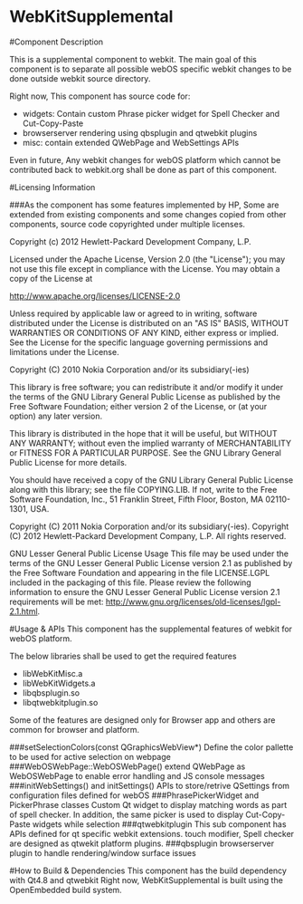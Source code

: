 WebKitSupplemental
==================

#Component Description

This is a supplemental component to webkit. The main goal of this component is to separate all
possible webOS specific webkit changes to be done outside webkit source directory.

Right now, This component has source code for:

* widgets: Contain custom Phrase picker widget for Spell Checker and Cut-Copy-Paste
* browserserver rendering using qbsplugin and qtwebkit plugins
* misc: contain extended QWebPage and WebSettings APIs

Even in future, Any webkit changes for webOS platform which cannot be contributed back to webkit.org
shall be done as part of this component.

#Licensing Information

###As the component has some features implemented by HP, Some are extended from existing components and some changes copied from other components, source code copyrighted  under multiple licenses.

Copyright (c) 2012 Hewlett-Packard Development Company, L.P.

Licensed under the Apache License, Version 2.0 (the "License");
you may not use this file except in compliance with the License.
You may obtain a copy of the License at

http://www.apache.org/licenses/LICENSE-2.0

Unless required by applicable law or agreed to in writing, software
distributed under the License is distributed on an "AS IS" BASIS,
WITHOUT WARRANTIES OR CONDITIONS OF ANY KIND, either express or implied.
See the License for the specific language governing permissions and
limitations under the License.



Copyright (C) 2010 Nokia Corporation and/or its subsidiary(-ies)

This library is free software; you can redistribute it and/or
modify it under the terms of the GNU Library General Public
License as published by the Free Software Foundation; either
version 2 of the License, or (at your option) any later version.

This library is distributed in the hope that it will be useful,
but WITHOUT ANY WARRANTY; without even the implied warranty of
MERCHANTABILITY or FITNESS FOR A PARTICULAR PURPOSE.  See the GNU
Library General Public License for more details.

You should have received a copy of the GNU Library General Public License
along with this library; see the file COPYING.LIB.  If not, write to
the Free Software Foundation, Inc., 51 Franklin Street, Fifth Floor,
Boston, MA 02110-1301, USA.


Copyright (C) 2011 Nokia Corporation and/or its subsidiary(-ies).
Copyright (C) 2012 Hewlett-Packard Development Company, L.P.
All rights reserved.

GNU Lesser General Public License Usage
This file may be used under the terms of the GNU Lesser General Public
License version 2.1 as published by the Free Software Foundation and
appearing in the file LICENSE.LGPL included in the packaging of this
file. Please review the following information to ensure the GNU Lesser
General Public License version 2.1 requirements will be met:
http://www.gnu.org/licenses/old-licenses/lgpl-2.1.html.


#Usage & APIs
This component has the supplemental features of webkit for webOS platform.

The below libraries shall be used to get the required features
* libWebKitMisc.a
* libWebKitWidgets.a
* libqbsplugin.so
* libqtwebkitplugin.so

Some of the features are designed only for Browser app and others are common
for browser and platform.

###setSelectionColors(const QGraphicsWebView*)
Define the color pallette to be used for active selection on webpage
###WebOSWebPage::WebOSWebPage()
extend QWebPage as WebOSWebPage to enable error handling and JS console messages
###initWebSettings() and initSettings()
APIs to store/retrive QSettings from configuration files defined for webOS
###PhrasePickerWidget and PickerPhrase classes
Custom Qt widget to display matching words as part of spell checker. In addition,
the same picker is used to display Cut-Copy-Paste widgets while selection
###qtwebkitplugin
This sub component has APIs defined for qt specific webkit extensions. touch modifier,
Spell checker are designed as qtwekit platform plugins.
###qbsplugin
browserserver plugin to handle rendering/window surface issues

#How to Build & Dependencies
This component has the build dependency with Qt4.8 and qtwebkit
Right now, WebKitSupplemental is built using the OpenEmbedded build system.
